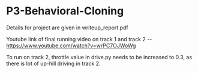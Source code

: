 # P3-Behavioral-Cloning


Details for project are given in writeup_report.pdf



Youtube link of final running video on track 1 and track 2 --
https://www.youtube.com/watch?v=wrPC7OJWoWg


To run on track 2, throttle value in drive.py needs to be increased to 0.3, as there is lot of up-hill driving in track 2.
